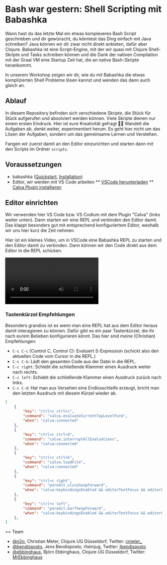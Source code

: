 # Bash war gestern: Shell Scripting mit Babashka

Wann hast du das letzte Mal ein etwas komplexeres Bash Script geschrieben und
dir gewünscht, du könntest das Ding einfach mit Java schreiben? Java können wir
dir zwar nicht direkt anbieten, dafür aber Clojure. Babashka ist eine
Script-Engine, mit der wir quasi mit Clojure Shell-Skripte und Tasks schreiben
können und die Dank der nativen Compilation mit der Graal VM eine Startup Zeit
hat, die an native Bash-Skripte herankommt.

In unserem Workshop zeigen wir dir, wie du mit Babashka die etwas komplizierten
Shell Probleme lösen kannst und wenden das dann auch gleich an.

## Ablauf

In diesem Repository befinden sich verschiedene Skripte, die Stück für Stück
aufgerufen und absolviert werden können. Viele Skripte dienen nur einem ersten
Eindruck. Hier ist eure Kreativität gefragt 🧑‍🎨 Wandelt die Aufgaben ab, denkt
weiter, experimentiert herum. Es geht hier nicht um das Lösen der Aufgaben,
sondern um das gemeinsame Lernen und Verstehen.

Fangen wir zuerst damit an den Editor einzurichten und starten dann mit den
Scripts im Ordner `scripts`.

## Voraussetzungen

* babashka ([Quickstart](https://github.com/babashka/babashka#quickstart), [Installation](https://github.com/babashka/babashka#installation))
* Editor, wir werden mit VS Code arbeiten
** [VSCode herunterladen](https://code.visualstudio.com/)
** [Calva Plugin installieren](https://marketplace.visualstudio.com/items?itemName=betterthantomorrow.calva)

## Editor einrichten

Wir verwenden hier VS Code bzw. VS Codium mit dem Plugin "Calva" (links weiter
unten). Dann starten wir eine REPL und verbinden den Editor damit. Das klappt
besonders gut mit entsprechend konfiguriertem Editor, weshalb wir uns hier kurz
die Zeit nehmen.

Hier ist ein kleines Video, um in VSCode eine Babashka REPL zu starten und den
Editor damit zu verbinden. Dann können wir den Code direkt aus dem Editor in die
REPL schicken.

![Jack In mit Calva](assets/repl_jack_in.mp4)

### Tastenkürzel Empfehlungen

Besonders grandios ist es wenn man eine REPL hat aus dem Editor heraus damit
interagieren zu können. Dafür gibt es ein paar Tastenkürzel, die ihr nach eurem
Belieben konfigurieren könnt. Das hier sind meine (Christian) Empfehlungen:

* `C-c C-c` (Control C, Control C): Evaluiert S-Expression (schickt also den
aktuellen Code vom Cursor in die REPL.)
* `C-c C-k`: Lädt den gesamten Code aus der Datei in die REPL.
* `C-c right`: Schiebt die schließende Klammer einen Ausdruck weiter nach rechts.
* `C-c left`: Schiebt die schließende Klammer einen Ausdruck zurück nach links.
* `C-c C-d`: Hat man aus Versehen eine Endlosschleife erzeugt, bricht man den letzten Ausdruck mit diesem Kürzel wieder ab.

```json
[
    {
        "key": "ctrl+c ctrl+c",
        "command": "calva.evaluateCurrentTopLevelForm",
        "when": "calva:connected"
    },
    {
        "key": "ctrl+c ctrl+d",
        "command": "calva.interruptAllEvaluations",
        "when": "calva:connected"
    },
    {
        "key": "ctrl+c ctrl+k",
        "command": "calva.loadFile",
        "when": "calva:connected"
    },
    {
        "key": "ctrl+c right",
        "command": "paredit.slurpSexpForward",
        "when": "calva:keybindingsEnabled && editorTextFocus && editorLangId == 'clojure' && editorLangId == 'clojure' && paredit:keyMap =~ /original|strict/"
    },
    {
        "key": "ctrl+c left",
        "command": "paredit.barfSexpForward",
        "when": "calva:keybindingsEnabled && editorTextFocus && editorLangId == 'clojure' && editorLangId == 'clojure' && paredit:keyMap =~ /original|strict/"
    },
]
```


== Team

* [@n2o](https://github.com/n2o), Christian Meter, Clojure UG Düsseldorf, Twitter: [cmeter_](https://twitter.com/cmeter_)
* [@bendisposto](https://github.com/bendisposto), Jens Bendisposto, rheinjug, Twitter: [jbendisposto](https://twitter.com/jbendisposto)
* [@ebbinghaus](https://github.com/MrEbbinghaus), Björn Ebbinghaus, Clojure UG Düsseldorf, Twitter: [MrEbbinghaus](https://twitter.com/MrEbbinghaus)
